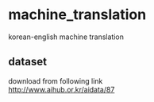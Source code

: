 # machine_translation
korean-english machine translation
<br>

## dataset
download from following link <br>
http://www.aihub.or.kr/aidata/87 <br>
